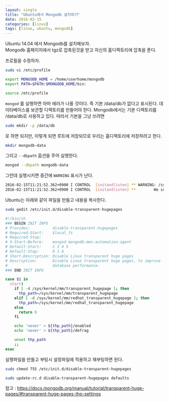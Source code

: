 ```yaml
---
layout: single
title: "Ubuntu에서 Mongodb 설치하기"
date: 2016-02-15
categories: [linux]
tags: [linux, ubuntu, mongodb]
---
```


Ubuntu 14.04 에서 Mongodb를 설치해보자.  
Mongodb 홈페이지에서 tgz로 압축된것을 받고 자신의 홈디렉토리에 압축을 푼다.

프로필을 수정하자.

```bash
sudo vi /etc/profile

export MONGODB_HOME = /home/userhome/mongodb
export PATH=$PATH:$MONGODB_HOME/bin:

source /etc/profile
```

`mongod` 를 실행하면 아마 에러가 나올 것이다. 즉 기본 /data/db가 없다고 표시된다.
데이타베이스를 보관할 디렉토리를 만들어야 한다.
Mongodb에서는 기본 디렉토리를 /data/db로 사용하고 있다.
따라서 기본을 그냥 쓰려면

```bash
sudo mkdir -p /data/db
```

로 하면 되지만, 이렇게 되면 루트에 저장되므로 우리는 홈디렉토리에 저장하려고 한다.

```bash
mkdir mongodb-data
```

그리고 `--dbpath` 옵션을 주어 실행한다.

```bash
mongod --dbpath mongodb-data
```

그런데 실행시키면 중간에 `WARNING` 표시가 난다.

```bash
2016-02-15T11:21:52.362+0900 I CONTROL  [initandlisten] ** WARNING: /sys/kernel/mm/transparent_hugepage/enabled is 'always'.
2016-02-15T11:21:52.362+0900 I CONTROL  [initandlisten] **        We suggest setting it to 'never'
```

Ubuntu는 아래와 같이 파일을 만들고 내용을 복사한다.

```bash
sudo gedit /etc/init.d/disable-transparent-hugepages
```

```bash
#!/bin/sh
### BEGIN INIT INFO
# Provides:          disable-transparent-hugepages
# Required-Start:    $local_fs
# Required-Stop:
# X-Start-Before:    mongod mongodb-mms-automation-agent
# Default-Start:     2 3 4 5
# Default-Stop:      0 1 6
# Short-Description: Disable Linux transparent huge pages
# Description:       Disable Linux transparent huge pages, to improve
#                    database performance.
### END INIT INFO

case $1 in
  start)
    if [ -d /sys/kernel/mm/transparent_hugepage ]; then
      thp_path=/sys/kernel/mm/transparent_hugepage
    elif [ -d /sys/kernel/mm/redhat_transparent_hugepage ]; then
      thp_path=/sys/kernel/mm/redhat_transparent_hugepage
    else
      return 0
    fi

    echo 'never' > ${thp_path}/enabled
    echo 'never' > ${thp_path}/defrag

    unset thp_path
    ;;
esac
```

실행파일을 만들고 부팅시 설정파일에 적용하고 재부팅하면 된다.

```bash
sudo chmod 755 /etc/init.d/disable-transparent-hugepages

sudo update-rc.d disable-transparent-hugepages defaults
```

참고 : <https://docs.mongodb.org/manual/tutorial/transparent-huge-pages/#transparent-huge-pages-thp-settings>
